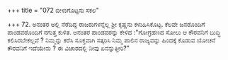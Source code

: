 +++
title = "072 ಬೀಳುಗೊಟ್ಟನು ಸಕಲ"

+++
72. ಅನಂತರ ಅಲ್ಲಿ ನೆರೆದಿದ್ದ ರಾಜರುಗಳನ್ನೆಲ್ಲ ಶ್ರೀ ಕೃಷ್ಣನು ಕಳುಹಿಸಿಕೊಟ್ಟ. ಕೆಲವೇ ಜನರೊಂದಿಗೆ ಪಾಂಡವರೊಂದಿಗೆ ನಗುತ್ತ ಕುಳಿತ. ಅನಂತರ ಪಾಂಡವರನ್ನು ಕೇಳಿದ :"ಗೋಗ್ರಹಣದ ಸೋಲು ಆ ಕೌರವನಿಗೆ ಬುದ್ಧಿ ಕಲಿಸಿರಬೇಕಲ್ಲವೆ ? ನಿಮ್ಮನ್ನು ಕರೆಸಿ ಸೂಕ್ತವಾಗಿ ಸತ್ಕರಿಸಿ ನಿಮ್ಮ ಪಾಲಿನ ರಾಜ್ಯವನ್ನು ಹಿಂದಕ್ಕೆ ಕೊಡುವ ಯೋಚನೆ ಕೌರವನಿಗೆ ಇದೆಯೇನು ? ಈ ವಿಚಾರದಲ್ಲಿ ನೀವು ಏನನ್ನುತ್ತೀರಿ?"